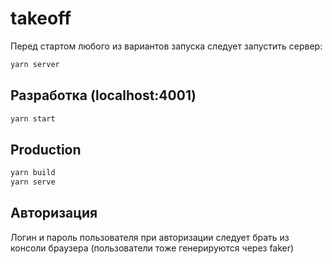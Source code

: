 # takeoff

Перед стартом любого из вариантов запуска следует запустить сервер:


```bash
yarn server
```

## Разработка (localhost:4001)

```bash
yarn start
```

## Production

```bash
yarn build
yarn serve
```

## Авторизация

Логин и пароль пользователя при авторизации следует брать из консоли браузера (пользователи тоже генерируются через faker)
